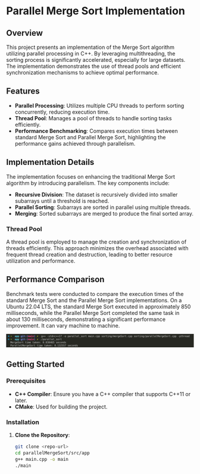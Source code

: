 # Parallel Merge Sort Implementation

## Overview

This project presents an implementation of the Merge Sort algorithm utilizing parallel processing in C++. By leveraging multithreading, the sorting process is significantly accelerated, especially for large datasets. The implementation demonstrates the use of thread pools and efficient synchronization mechanisms to achieve optimal performance.

## Features

- **Parallel Processing**: Utilizes multiple CPU threads to perform sorting concurrently, reducing execution time.
- **Thread Pool**: Manages a pool of threads to handle sorting tasks efficiently.
- **Performance Benchmarking**: Compares execution times between standard Merge Sort and Parallel Merge Sort, highlighting the performance gains achieved through parallelism.

## Implementation Details

The implementation focuses on enhancing the traditional Merge Sort algorithm by introducing parallelism. The key components include:

- **Recursive Division**: The dataset is recursively divided into smaller subarrays until a threshold is reached.
- **Parallel Sorting**: Subarrays are sorted in parallel using multiple threads.
- **Merging**: Sorted subarrays are merged to produce the final sorted array.

### Thread Pool

A thread pool is employed to manage the creation and synchronization of threads efficiently. This approach minimizes the overhead associated with frequent thread creation and destruction, leading to better resource utilization and performance.

## Performance Comparison

Benchmark tests were conducted to compare the execution times of the standard Merge Sort and the Parallel Merge Sort implementations. On a Ubuntu 22.04 LTS, the standard Merge Sort executed in approximately 850 milliseconds, while the Parallel Merge Sort completed the same task in about 130 milliseconds, demonstrating a significant performance improvement. It can vary machine to machine.

![ParallelMergeSortDiagram](plots/result.png)

## Getting Started

### Prerequisites

- **C++ Compiler**: Ensure you have a C++ compiler that supports C++11 or later.
- **CMake**: Used for building the project.

### Installation

1. **Clone the Repository**:

   ```bash
   git clone <repo-url>
   cd parallelMergeSort/src/app
   g++ main.cpp -o main
   ./main
   ```

